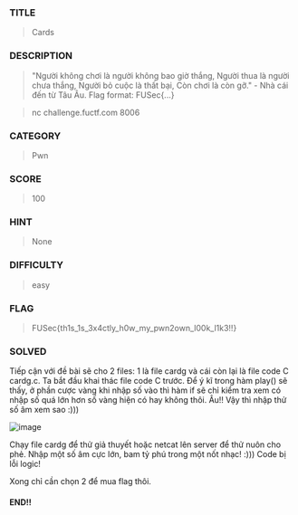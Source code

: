 ### TITLE
>Cards
### DESCRIPTION
> "Người không chơi là người không bao giờ thắng, Người thua là người chưa thắng, Người bỏ cuộc là thất bại, Còn chơi là còn gỡ." - Nhà cái đến từ Tâu Âu. Flag format: FUSec{...}

>nc challenge.fuctf.com 8006
### CATEGORY
>Pwn
### SCORE
>100
### HINT
>None
### DIFFICULTY
>easy
### FLAG
>FUSec{th1s_1s_3x4ctly_h0w_my_pwn2own_l00k_l1k3!!}
### SOLVED
Tiếp cận với đề bài sẽ cho 2 files: 1 là file cardg và cái còn lại là file code C cardg.c. Ta bắt đầu khai thác file code C trước. Để ý kĩ trong hàm play() sẽ thấy, ở phần cược vàng khi nhập số vào thì hàm if sẽ chỉ kiểm tra xem có nhập số quá lớn hơn số vàng hiện có hay không thôi. Âu!! Vậy thì nhập thử số âm xem sao :)))

![image](https://github.com/user-attachments/assets/3129d09a-12f5-4664-add7-cceefffc33c1)

Chạy file cardg để thử giả thuyết hoặc netcat lên server để thử nuôn cho phẻ. Nhập một số âm cực lớn, bam tỷ phú trong một nốt nhạc! :))) Code bị lỗi logic!

Xong chỉ cần chọn 2 để mua flag thôi.
#### END!!
